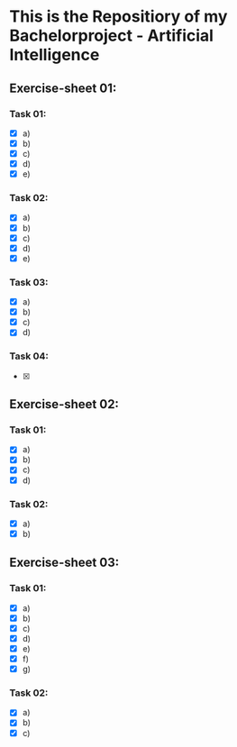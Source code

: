 # This is the Repositiory of my Bachelorproject - Artificial Intelligence  

## Exercise-sheet 01:  
### Task 01:  

 - [x] a)
 - [x] b)
 - [X] c)
 - [X] d)
 - [X] e)

### Task 02:  
 - [X] a)
 - [X] b)
 - [X] c)
 - [X] d)
 - [X] e)

### Task 03:  
 - [X] a)
 - [X] b)
 - [X] c)
 - [X] d)
 
### Task 04:  
 - [X]

## Exercise-sheet 02:  
### Task 01:  
 - [x] a)
 - [x] b)
 - [x] c)
 - [X] d)

### Task 02:  
 - [x] a)
 - [x] b)

## Exercise-sheet 03:  
### Task 01:  
 - [x] a)
 - [x] b)
 - [x] c)
 - [X] d)
 - [x] e)
 - [x] f)
 - [X] g)

### Task 02:  
 - [x] a)
 - [x] b)
 - [X] c)
